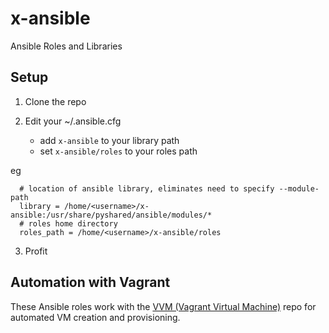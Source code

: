 # x-ansible

Ansible Roles and Libraries

## Setup

1. Clone the repo

2. Edit your ~/.ansible.cfg

    - add `x-ansible` to your library path
    - set `x-ansible/roles` to your roles path

  eg
      
      # location of ansible library, eliminates need to specify --module-path
      library = /home/<username>/x-ansible:/usr/share/pyshared/ansible/modules/*
      # roles home directory
      roles_path = /home/<username>/x-ansible/roles

3. Profit

## Automation with Vagrant

These Ansible roles work with the [VVM (Vagrant Virtual
Machine)](https://github.com/andyl/VVM) repo for automated VM creation and
provisioning.

